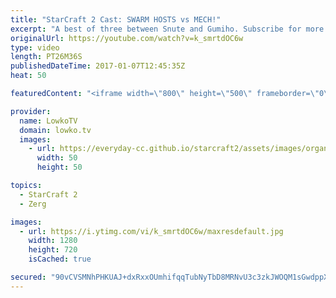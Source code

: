 ```yaml
---
title: "StarCraft 2 Cast: SWARM HOSTS vs MECH!"
excerpt: "A best of three between Snute and Gumiho. Subscribe for more videos: http://lowko.tv/youtube More StarCraft 2 Casts: https://goo.gl/S1lJbH  In this series between Snute and Gumiho, Gumiho decides to play a rather interesting Mech based style. He focuses on Banshees, Hellions and Cyclones while not making"
originalUrl: https://youtube.com/watch?v=k_smrtdOC6w
type: video
length: PT26M36S
publishedDateTime: 2017-01-07T12:45:35Z
heat: 50

featuredContent: "<iframe width=\"800\" height=\"500\" frameborder=\"0\" src=\"https://www.youtube.com/embed/k_smrtdOC6w\" allow=\"accelerometer; autoplay; encrypted-media; gyroscope; picture-in-picture\" allowfullscreen></iframe>"

provider:
  name: LowkoTV
  domain: lowko.tv
  images:
    - url: https://everyday-cc.github.io/starcraft2/assets/images/organizations/lowko.tv-50x50.jpg
      width: 50
      height: 50

topics:
  - StarCraft 2
  - Zerg

images:
  - url: https://i.ytimg.com/vi/k_smrtdOC6w/maxresdefault.jpg
    width: 1280
    height: 720
    isCached: true

secured: "90vCVSMNhPHKUAJ+dxRxxOUmhifqqTubNyTbD8MRNvU3c3zkJWOQM1sGwdppXYC5YMWbj/QkIrmO0aEdfxvvuKcUU2D4zA04050A6Kua88i0hka2te1lrdrQIIZm6VAQiOTnecFnz4cBF5sFzKcaLzIDWo15SLRgug/2CdGLizyQ9d6iCJG7JI4oWCqYJQLG3rNMUOODVa81Z5K2QTIbr34k8pLnx6BXw5s46yXoAUmdkb6CF4i/l325c6YGa+hA98IaD+wSRY2K+/JYiTHi/SSzsXaGt5yvDmctvro2W2JpWgsq6kDD61gSEy8fgyjAkwB7X+bAydE48IqIqoiTogH2CugAsikWq8CxP+BNbWghz7WiNhd7Vj8VzMn5noqYmb86qoAyvOYF1ofTIppnmQw7O65eenRLTopi+leSBUvbMPA2BgApyLS4sVwLPDZo;dNTHXG+LxyK6kWpoXIXs+w=="
---
```


